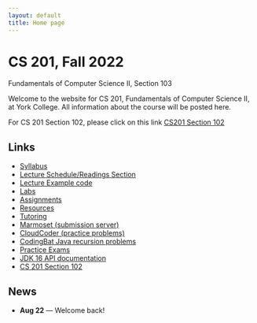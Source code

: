 ```yaml
---
layout: default
title: Home page
---
```


# CS 201, Fall 2022

<div id="subtitle">Fundamentals of Computer Science II, Section 103</div>

Welcome to the website for CS 201, Fundamentals of Computer Science II, at York College.  All information about the course will be posted here.

For CS 201 Section 102, please click on this link [CS201 Section 102](https://ycpcs.github.io/cs201-fall2022-102/)

## Links

* [Syllabus](syllabus.html)
* [Lecture Schedule/Readings Section](schedule.html)
* [Lecture Example code](examples/index.html)
* [Labs](labs/index.html)
* [Assignments](assign/index.html)
* [Resources](resources/index.html)
* [Tutoring](tutoring.html)
* [Marmoset (submission server)](https://cs.ycp.edu/marmoset)
* [CloudCoder (practice problems)](https://cs.ycp.edu/cloudcoder)
* [CodingBat Java recursion problems](http://codingbat.com/java/Recursion-1)
* [Practice Exams](practice/index.html)
* [JDK 16 API documentation](https://docs.oracle.com/en/java/javase/16/docs/api/index.html)
* [CS 201 Section 102](https://ycpcs.github.io/cs201-fall2022-102/)

## News
* **Aug 22** &mdash; Welcome back!


<!--

* **Updated - Sep 6** &mdash; [Assignment 1 Milestone 1](assign/assign01.html) is due.
* **Sept 16** &mdash; [Assignment 1 Milestone 2](assign/assign01.html) is due.
* **Sept 26** &mdash; [Assignment 2 Milestone 1](assign/assign02.html) is due.
* **Oct 1** &mdash; **Exam 1**
* **Oct 5** &mdash; [Assignment 2 Milestone 2](assign/assign02.html) is due.
* **Oct 15** &mdash; [Assignment 3 Milestone 1](assign/assign03.html) is due.
* **Oct 28** &mdash; [Assignment 3 Milestone 2](assign/assign03.html) is due.
* **Oct 29** &mdash; **Exam 2**
* **Nov 16** &mdash; [Assignment 4 Milestone 1](assign/assign04.html) is due.
* **Dec 2** &mdash; [Assignment 4 Milestone 2](assign/assign04.html) is due.
* **Dec 3** &mdash; **Exam 3**
* **FRIDAY DEC 10 10:15am-12:15pm - FINAL EXAM CS201.101 (10am section)**
* **FRIDAY DEC 10 12:45am-2:45pm - FINAL EXAM CS201.102 and CS201.103 (12pm section)**
* **Feb 2** &mdash; Welcome back!
* **Feb 11** &mdash; [Assignment 1 Milestone 1](assign/assign01.html) is due.
* **Updated Feb 24** &mdash; [Assignment 1 Milestone 2](assign/assign01.html) is due.
* **Mar 4** &mdash; [Assignment 2 Milestone 1](assign/assign02.html) is due.
* **Mar 11** &mdash; **Exam 1**
* **Mar 12** &mdash; [Assignment 2 Milestone 2](assign/assign02.html) is due.
* **Mar 24** &mdash; [Assignment 3 Milestone 1](assign/assign03.html) is due.
* **Apr 6** &mdash; [Assignment 3 Milestone 2](assign/assign03.html) is due.
* **Apr 8** &mdash; **Exam 2**
* **Apr 21** &mdash; [Assignment 4 Milestone 1](assign/assign04.html) is due.
* **May 4** &mdash; [Assignment 4 Milestone 2](assign/assign04.html) is due.
* **May 6** &mdash; **Exam 3**
* **TUESDAY May 11 10:15am-12:15pm - FINAL EXAM CS201.101 (11am section)**
* **THURSDAY May 13 10:15am-12:15pm - FINAL EXAM CS201.102 (12:30pm section)**
-->
